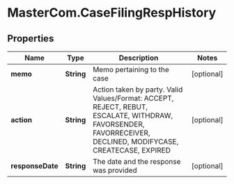 # MasterCom.CaseFilingRespHistory

## Properties

Name | Type | Description | Notes
------------ | ------------- | ------------- | -------------
**memo** | **String** | Memo pertaining to the case | [optional] 
**action** | **String** | Action taken by party.   Valid Values/Format: ACCEPT, REJECT, REBUT, ESCALATE, WITHDRAW, FAVORSENDER, FAVORRECEIVER, DECLINED, MODIFYCASE, CREATECASE, EXPIRED | [optional] 
**responseDate** | **String** | The date and the response was provided | [optional] 



